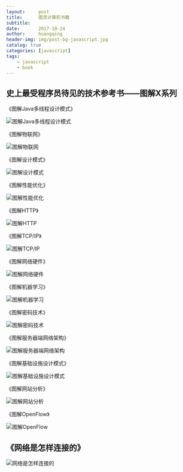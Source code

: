 ```yaml
---
layout:     post
title:      图灵计算机书籍
subtitle:   
date:       2017-10-24
author:     huangqing
header-img: img/post-bg-javascript.jpg
catalog: true
categories: [javascript]
tags:
    - javascript
    - book
---
```



## 史上最受程序员待见的技术参考书——图解X系列

《图解Java多线程设计模式》

![图解Java多线程设计模式](/images/book/20180313132540.jpg)

《图解物联网》

![图解物联网](/images/book/20180313132916.jpg)

《图解设计模式》

![图解设计模式](/images/book/20180313133103.jpg)

《图解性能优化》

![图解性能优化](/images/book/20180313133216.jpg)

《图解HTTP》

![图解HTTP](/images/book/20180313133306.jpg)

《图解TCP/IP》

![图解TCP/IP](/images/book/20180313133334.jpg)

《图解网络硬件》

![图解网络硬件](/images/book/20180313133414.jpg)

《图解机器学习》

![图解机器学习](/images/book/20180313133452.jpg)

《图解密码技术》

![图解密码技术](/images/book/20180313133551.jpg)

《图解服务器端网络架构》

![图解服务器端网络架构](/images/book/20180313133634.jpg)

《图解基础设施设计模式》

![图解基础设施设计模式](/images/book/20180313133706.jpg)

《图解网站分析》

![图解网站分析](/images/book/20180313133734.jpg)

《图解OpenFlow》

![图解OpenFlow](/images/book/20180313133851.jpg)

## 《网络是怎样连接的》

![网络是怎样连接的](/images/book/20180313134243.jpg)

